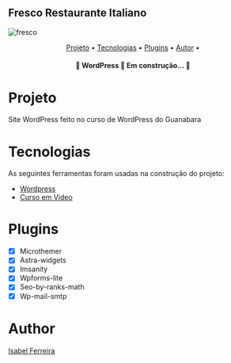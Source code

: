 ## Fresco Restaurante Italiano

![fresco](https://user-images.githubusercontent.com/64866875/103031138-05a53700-453c-11eb-981d-e30602d8a3bd.gif)

<p align="center">
 <a href="#projeto">Projeto</a> •
 <a href="#tecnologias">Tecnologias</a> • 
 <a href="#plugins">Plugins</a> • 
 <a href="#author">Autor</a> • 
</p>

<h4 align="center"> 
	🚧  WordPress 🚀 Em construção...  🚧
</h4>

# Projeto

<p>Site WordPress feito no curso de WordPress do Guanabara</p>

# Tecnologias

As seguintes ferramentas foram usadas na construção do projeto:

- [Wordpress](https://wordpress.com/)
- [Curso em Video](https://www.youtube.com/watch?v=JPR4OK4c35Q&list=PLHz_AreHm4dmDP_RWdiKekjTEmCuq_MW2/)

# Plugins

- [x] Microthemer
- [x] Astra-widgets
- [x] Imsanity
- [x] Wpforms-lite
- [x] Seo-by-ranks-math
- [x] Wp-mail-smtp

# Author

[Isabel Ferreira](https://www.linkedin.com/in/fernandesisabel/)

